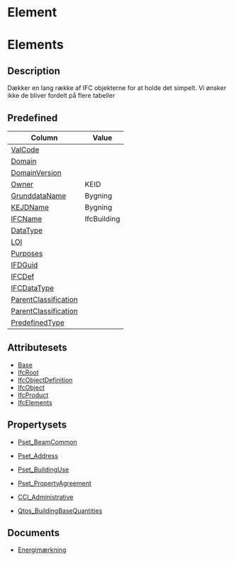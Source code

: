 # Element

# Elements

## Description

Dækker en lang række af IFC objekterne for at holde det simpelt. Vi ønsker ikke de bliver fordelt på flere tabeller

## Predefined

| Column                                                                      | Value       |
| --------------------------------------------------------------------------- | ----------- |
| [ValCode](../../../Attributes/Base/ValCode.md)                              |             |
| [Domain](../../../Attributes/Base/Domain.md)                                |             |
| [DomainVersion](../../../Attributes/Base/DomainVersion.md)                  |             |
| [Owner](../../../Attributes/Base/Owner.md)                                  | KEID        |
| [GrunddataName](../../../Attributes/Base/GrunddataName.md)                  | Bygning     |
| [KEJDName](../../../Attributes/Base/KEJDName.md)                            | Bygning     |
| [IFCName](../../../Attributes/Base/IFCName.md)                              | IfcBuilding |
| [DataType](../../../Attributes/Base/DataType.md)                            |             |
| [LOI](../../../Attributes/Base/LOI.md)                                      |             |
| [Purposes](../../../Attributes/Base/LOI.md)                                 |             |
| [IFDGuid](../../../Attributes/Base/IFDGuid.md)                              |             |
| [IFCDef](../../../Attributes/Base/IFCDef.md)                                |             |
| [IFCDataType](../../../Attributes/Base/IFCDataType.md)                      |             |
| [ParentClassification](../../../Attributes/Base/IFCParentClassification.md) |             |
| [ParentClassification](../../../Attributes/Base/IFCParentClassification.md) |             |
| [PredefinedType](../../../Attributes/Base/CompositionType.md)               |             |

## Attributesets

- [Base](../../../IFC/Attributes/Base.md)
- [IfcRoot](../../../Attributes/IFC/IfcRoot/)
- [IfcObjectDefinition](../../../Attributes/IFC/IfcObjectDefinition/)
- [IfcObject](../../../Attributes/IFC/IfcObject/)
- [IfcProduct](../../../Attributes/IFC/IfcProduct/)
- [IfcElements](../../../Attributes/IFC/IfcElements/)

## Propertysets

- [Pset_BeamCommon](../../../Grundlag/IFC/PropertySets/Pset_BeamCommon.md)

- [Pset_Address](../../../Grundlag/IFC/PropertySets/Pset_Address.md)
- [Pset_BuildingUse](../../../Grundlag/IFC/PropertySets/Pset_BuildingUse.md)
- [Pset_PropertyAgreement](../../../Grundlag/IFC/PropertySets/Pset_PropertyAgreement.md)
- [CCI_Administrative](../../../Grundlag/IFC/PropertySets/CCI_Administrative.md)
- [Qtos_BuildingBaseQuantities](../../../Grundlag/IFC/PropertySets/Qto_BuildingBaseQuantities.md)

## Documents

- [Energimærkning](../../../Documents/Energimaerkning.md)

